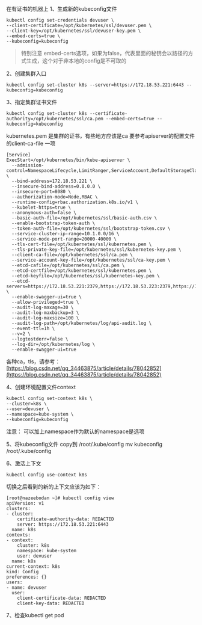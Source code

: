 在有证书的机器上
1、生成新的kubeconfig文件
```
kubectl config set-credentials devuser \
--client-certificate=/opt/kubernetes/ssl/devuser.pem \
--client-key=/opt/kubernetes/ssl/devuser-key.pem \
--embed-certs=true \
--kubeconfig=kubeconfig
```

> 特别注意
> embed-certs选项，如果为false，代表里面的秘钥会以路径的方式生成，这个对于非本地的config是不可取的

2、创建集群入口
```
kubectl config set-cluster k8s --server=https://172.18.53.221:6443 --kubeconfig=kubeconfig
```

3、指定集群证书文件
```
kubectl config set-cluster k8s --certificate-authority=/opt/kubernetes/ssl/ca.pem --embed-certs=true --kubeconfig=kubeconfig
```

kubernetes.pem  是集群的证书，有些地方应该是ca
要参考apiserver的配置文件的client-ca-file 一项
```
[Service]
ExecStart=/opt/kubernetes/bin/kube-apiserver \
  --admission-control=NamespaceLifecycle,LimitRanger,ServiceAccount,DefaultStorageClass,ResourceQuota,NodeRestriction \
  --bind-address=172.18.53.221 \
  --insecure-bind-address=0.0.0.0 \
  --insecure-port=8080 \
  --authorization-mode=Node,RBAC \
  --runtime-config=rbac.authorization.k8s.io/v1 \
  --kubelet-https=true \
  --anonymous-auth=false \
  --basic-auth-file=/opt/kubernetes/ssl/basic-auth.csv \
  --enable-bootstrap-token-auth \
  --token-auth-file=/opt/kubernetes/ssl/bootstrap-token.csv \
  --service-cluster-ip-range=10.1.0.0/16 \
  --service-node-port-range=20000-40000 \
  --tls-cert-file=/opt/kubernetes/ssl/kubernetes.pem \
  --tls-private-key-file=/opt/kubernetes/ssl/kubernetes-key.pem \
  --client-ca-file=/opt/kubernetes/ssl/ca.pem \
  --service-account-key-file=/opt/kubernetes/ssl/ca-key.pem \
  --etcd-cafile=/opt/kubernetes/ssl/ca.pem \
  --etcd-certfile=/opt/kubernetes/ssl/kubernetes.pem \
  --etcd-keyfile=/opt/kubernetes/ssl/kubernetes-key.pem \
  --etcd-servers=https://172.18.53.221:2379,https://172.18.53.223:2379,https://172.18.53.224:2379 \
  --enable-swagger-ui=true \
  --allow-privileged=true \
  --audit-log-maxage=30 \
  --audit-log-maxbackup=3 \
  --audit-log-maxsize=100 \
  --audit-log-path=/opt/kubernetes/log/api-audit.log \
  --event-ttl=1h \
  --v=2 \
  --logtostderr=false \
  --log-dir=/opt/kubernetes/log \
  --enable-swagger-ui=true
```

各种ca，tls，请参考：[https://blog.csdn.net/qq_34463875/article/details/78042852](https://blog.csdn.net/qq_34463875/article/details/78042852)

4、创建环境配置文件context
```
kubectl config set-context k8s \
--cluster=k8s \
--user=devuser \
--namespace=kube-system \
--kubeconfig=kubeconfig
```

注意：
可以加上namespace作为默认的namespace是选项

5、将kubeconfig文件 copy到 /root/.kube/config
mv kubeconfig /root/.kube/config

6、激活上下文
```
kubectl config use-context k8s
```
切换之后看到的新的上下文应该为如下：
```
[root@nazeebodan ~]# kubectl config view
apiVersion: v1
clusters:
- cluster:
    certificate-authority-data: REDACTED
    server: https://172.18.53.221:6443
  name: k8s
contexts:
- context:
    cluster: k8s
    namespace: kube-system
    user: devuser
  name: k8s
current-context: k8s
kind: Config
preferences: {}
users:
- name: devuser
  user:
    client-certificate-data: REDACTED
    client-key-data: REDACTED

```

7、检查kubectl get pod
